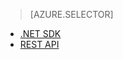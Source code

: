 > [AZURE.SELECTOR]
- [.NET SDK](/documentation/articles/media-services-dotnet-how-to-use/)
- [REST API](/documentation/articles/media-services-rest-how-to-use/)
